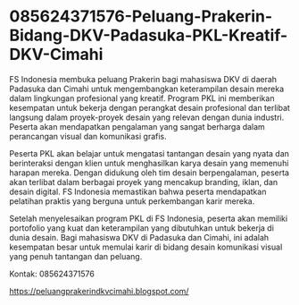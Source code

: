 # 085624371576-Peluang-Prakerin-Bidang-DKV-Padasuka-PKL-Kreatif-DKV-Cimahi
FS Indonesia membuka peluang Prakerin bagi mahasiswa DKV di daerah Padasuka dan Cimahi untuk mengembangkan keterampilan desain mereka dalam lingkungan profesional yang kreatif. Program PKL ini memberikan kesempatan untuk bekerja dengan perangkat desain profesional dan terlibat langsung dalam proyek-proyek desain yang relevan dengan dunia industri. Peserta akan mendapatkan pengalaman yang sangat berharga dalam perancangan visual dan komunikasi grafis.

Peserta PKL akan belajar untuk mengatasi tantangan desain yang nyata dan berinteraksi dengan klien untuk menghasilkan karya desain yang memenuhi harapan mereka. Dengan didukung oleh tim desain berpengalaman, peserta akan terlibat dalam berbagai proyek yang mencakup branding, iklan, dan desain digital. FS Indonesia memastikan bahwa peserta mendapatkan pelatihan praktis yang berguna untuk perkembangan karir mereka.

Setelah menyelesaikan program PKL di FS Indonesia, peserta akan memiliki portofolio yang kuat dan keterampilan yang dibutuhkan untuk bekerja di dunia desain. Bagi mahasiswa DKV di Padasuka dan Cimahi, ini adalah kesempatan besar untuk memulai karir di bidang desain komunikasi visual yang penuh tantangan dan peluang.

Kontak:
085624371576

https://peluangprakerindkvcimahi.blogspot.com/
